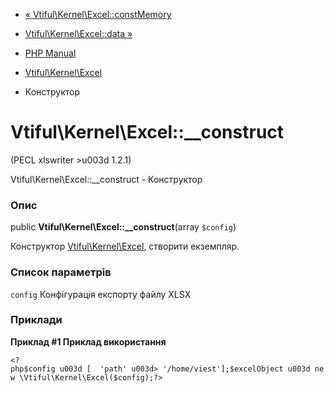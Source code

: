 - [«
Vtiful\Kernel\Excel::constMemory](vtiful-kernel-excel.constMemory.md)
- [Vtiful\Kernel\Excel::data »](vtiful-kernel-excel.data.md)

- [PHP Manual](index.md)
- [Vtiful\Kernel\Excel](class.vtiful-kernel-excel.md)
- Конструктор

# Vtiful\Kernel\Excel::\_\_construct

(PECL xlswriter \>u003d 1.2.1)

Vtiful\Kernel\Excel::\_\_construct - Конструктор

### Опис

public **Vtiful\Kernel\Excel::\_\_construct**(array `$config`)

Конструктор [Vtiful\Kernel\Excel](class.vtiful-kernel-excel.md),
створити екземпляр.

### Список параметрів

`config`
Конфігурація експорту файлу XLSX

### Приклади

**Приклад #1 Приклад використання**

` <?php$config u003d [  'path' u003d> '/home/viest'];$excelObject u003d new \Vtiful\Kernel\Excel($config);?> `
